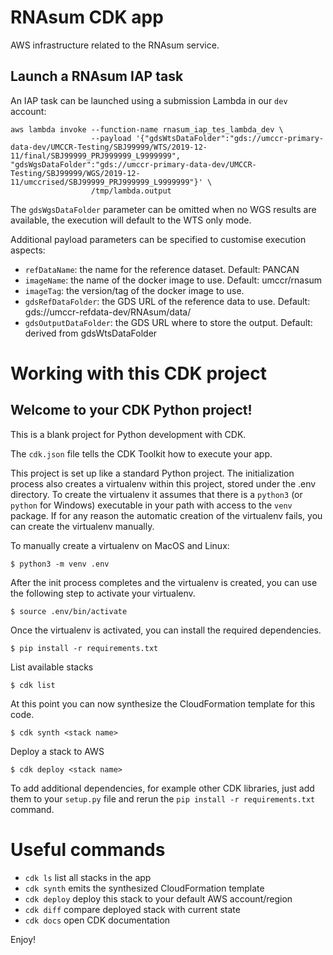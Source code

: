 # RNAsum CDK app

AWS infrastructure related to the RNAsum service.

## Launch a RNAsum IAP task

An IAP task can be launched using a submission Lambda in our `dev` account:

```
aws lambda invoke --function-name rnasum_iap_tes_lambda_dev \
                  --payload '{"gdsWtsDataFolder":"gds://umccr-primary-data-dev/UMCCR-Testing/SBJ99999/WTS/2019-12-11/final/SBJ99999_PRJ999999_L9999999", "gdsWgsDataFolder":"gds://umccr-primary-data-dev/UMCCR-Testing/SBJ99999/WGS/2019-12-11/umccrised/SBJ99999_PRJ999999_L9999999"}' \
                  /tmp/lambda.output
```

The `gdsWgsDataFolder` parameter can be omitted when no WGS results are available, the execution will default to the WTS only mode.

Additional payload parameters can be specified to customise execution aspects:
- `refDataName`: the name for the reference dataset. Default: PANCAN
- `imageName`: the name of the docker image to use. Default: umccr/rnasum
- `imageTag`: the version/tag of the docker image to use.
- `gdsRefDataFolder`: the GDS URL of the reference data to use. Default: gds://umccr-refdata-dev/RNAsum/data/
- `gdsOutputDataFolder`: the GDS URL where to store the output. Default: derived from gdsWtsDataFolder


# Working with this CDK project

## Welcome to your CDK Python project!

This is a blank project for Python development with CDK.

The `cdk.json` file tells the CDK Toolkit how to execute your app.

This project is set up like a standard Python project.  The initialization
process also creates a virtualenv within this project, stored under the .env
directory.  To create the virtualenv it assumes that there is a `python3`
(or `python` for Windows) executable in your path with access to the `venv`
package. If for any reason the automatic creation of the virtualenv fails,
you can create the virtualenv manually.

To manually create a virtualenv on MacOS and Linux:

```
$ python3 -m venv .env
```

After the init process completes and the virtualenv is created, you can use the following
step to activate your virtualenv.

```
$ source .env/bin/activate
```

Once the virtualenv is activated, you can install the required dependencies.

```
$ pip install -r requirements.txt
```

List available stacks

```
$ cdk list
```

At this point you can now synthesize the CloudFormation template for this code.

```
$ cdk synth <stack name>
```

Deploy a stack to AWS

```
$ cdk deploy <stack name>
```

To add additional dependencies, for example other CDK libraries, just add
them to your `setup.py` file and rerun the `pip install -r requirements.txt`
command.

# Useful commands

 * `cdk ls`          list all stacks in the app
 * `cdk synth`       emits the synthesized CloudFormation template
 * `cdk deploy`      deploy this stack to your default AWS account/region
 * `cdk diff`        compare deployed stack with current state
 * `cdk docs`        open CDK documentation

Enjoy!
